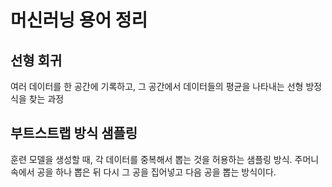 # 머신러닝 용어 정리

## 선형 회귀

여러 데이터를 한 공간에 기록하고, 그 공간에서 데이터들의 평균을 나타내는 선형 방정식을 찾는 과정

## 부트스트랩 방식 샘플링

훈련 모델을 생성할 때, 각 데이터를 중복해서 뽑는 것을 허용하는 샘플링 방식.
주머니 속에서 공을 하나 뽑은 뒤 다시 그 공을 집어넣고 다음 공을 뽑는 방식이다.